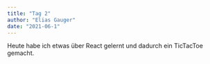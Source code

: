 ```yaml
---
title: "Tag 2"
author: "Elias Gauger"
date: "2021-06-1"
---
```


Heute habe ich etwas über React gelernt und dadurch ein TicTacToe gemacht.